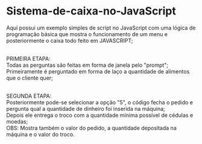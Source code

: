 # Sistema-de-caixa-no-JavaScript
Aqui possui um exemplo simples de script no JavaScript com uma lógica de programação básica que mostra o funcionamento de um menu e posteriormente o caixa todo 
feito em JAVASCRIPT;<br><br>

PRIMEIRA ETAPA:<br>
Todas as perguntas são feitas em forma de janela pelo "prompt";<br>
Primeiramente é perguntado em forma de laço a quantidade de alimentos que o cliente quer;<br><br>

SEGUNDA ETAPA:<br>
Posteriormente pode-se selecionar a opção "5", o código fecha o pedido e pergunta qual a quantidade de dinheiro foi inserida na máquina;<br>
Depois ele entrega o troco com a quantidade mínima possível de cédulas e moedas;<br>
OBS: Mostra também o valor do pedido, a quantidade depositada na máquina e o valor do troco.<br>
